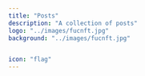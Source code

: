 ```yaml
---
title: "Posts"
description: "A collection of posts"
logo: "../images/fucnft.jpg"
background: "../images/fucnft.jpg"


icon: "flag"
---
```


